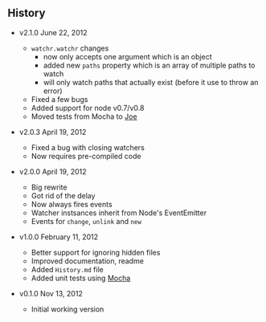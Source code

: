 ## History

- v2.1.0 June 22, 2012
	- `watchr.watchr` changes
		- now only accepts one argument which is an object
		- added new `paths` property which is an array of multiple paths to watch
		- will only watch paths that actually exist (before it use to throw an error)
	- Fixed a few bugs
	- Added support for node v0.7/v0.8
	- Moved tests from Mocha to [Joe](https://github.com/bevry/joe)

- v2.0.3 April 19, 2012
	- Fixed a bug with closing watchers
	- Now requires pre-compiled code

- v2.0.0 April 19, 2012
	- Big rewrite
	- Got rid of the delay
	- Now always fires events
	- Watcher instsances inherit from Node's EventEmitter
	- Events for `change`, `unlink` and `new`

- v1.0.0 February 11, 2012
	- Better support for ignoring hidden files
	- Improved documentation, readme
	- Added `History.md` file
	- Added unit tests using [Mocha](http://visionmedia.github.com/mocha/)

- v0.1.0 Nov 13, 2012
	- Initial working version